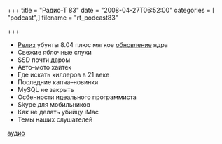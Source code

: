 +++
title = "Радио-Т 83"
date = "2008-04-27T06:52:00"
categories = [ "podcast",]
filename = "rt_podcast83"

+++

- [Релиз](http://soft.compulenta.ru/355713/) убунты 8.04 плюс мягкое [обновление](http://soft.compulenta.ru/355285/) ядра
- Свежие яблочные слухи
- SSD почти даром
- Авто–мото хайтек
- Где искать киллеров в 21 веке
- Последние капча–новинки
- MySQL не закрыть
- Осбенности идеального программиста
- Skype для мобильников
- Как не делать убийцу iMac
- Темы наших слушателей

[аудио](http://cdn.radio-t.com/rt_podcast83.mp3)
<audio src="http://cdn.radio-t.com/rt_podcast83.mp3" preload="none"></audio>
